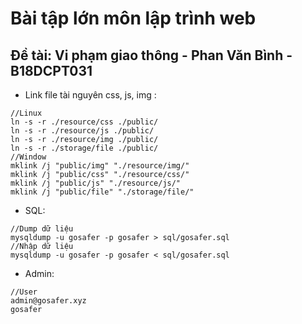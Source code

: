 # Bài tập lớn môn lập trình web

## Đề tài: Vi phạm giao thông - Phan Văn Bình - B18DCPT031

- Link file tài nguyên css, js, img :
```
//Linux
ln -s -r ./resource/css ./public/
ln -s -r ./resource/js ./public/
ln -s -r ./resource/img ./public/
ln -s -r ./storage/file ./public/
//Window
mklink /j "public/img" "./resource/img/"
mklink /j "public/css" "./resource/css/"
mklink /j "public/js" "./resource/js/"  
mklink /j "public/file" "./storage/file/" 
```

- SQL:
```
//Dump dữ liệu
mysqldump -u gosafer -p gosafer > sql/gosafer.sql
//Nhập dữ liệu
mysqldump -u gosafer -p gosafer < sql/gosafer.sql
```

- Admin:
```
//User
admin@gosafer.xyz
gosafer
```

